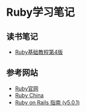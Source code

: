 # Ruby学习笔记

## 读书笔记

* [Ruby基础教程第4版](/Ruby-Programming-V4/读书笔记.md)

## 参考网站

* [Ruby官网](http://www.ruby-lang.org/zh_cn/)
* [Ruby China](https://ruby-china.org)
* [Ruby on Rails 指南 (v5.0.1)](http://guides.ruby-china.org/)
